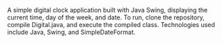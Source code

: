 A simple digital clock application built with Java Swing, displaying the current time, day of the week, and date. To run, clone the repository, compile Digital.java, and execute the compiled class. Technologies used include Java, Swing, and SimpleDateFormat.
